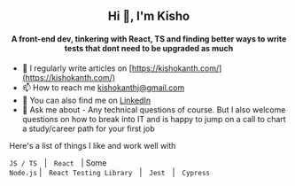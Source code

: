 <!--
**KishokanthJeganathan/KishokanthJeganathan** is a ✨ _special_ ✨ repository because its `README.md` (this file) appears on your GitHub profile.

Here are some ideas to get you started:

- 🔭 I’m currently working on ...
- 🌱 I’m currently learning ...
- 👯 I’m looking to collaborate on ...
- 🤔 I’m looking for help with ...
- 💬 Ask me about ...
- 📫 How to reach me: ...
- 😄 Pronouns: ...
- ⚡ Fun fact: ...
-->
<h2 align="center">Hi 👋, I'm Kisho</h1>
<h4 align="center">A front-end dev, tinkering with React, TS and finding better ways to write tests that dont need to be upgraded as much</h3>

- 📝 I regularly write articles on [https://kishokanth.com/](https://kishokanth.com/)
- 📫 How to reach me kishokanthj@gmail.com
- 🤝 You can also find me on [LinkedIn](https://www.linkedin.com/in/kishokanthjeganathan/)
- 💬 Ask me about - Any technical questions of course. But I also welcome questions on how to break into IT and is happy to jump on a call to chart a study/career path for your first job

<p> Here's a list of things I like and work well with </p>

<code>JS / TS</code> &numsp;| &numsp;<code>React</code> &numsp;| Some&numsp;<code> Node.js</code> | &numsp;<code>React Testing Library</code> &numsp;| &numsp;<code>Jest</code> &numsp;| &numsp;<code>Cypress</code> &numsp;

